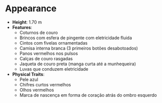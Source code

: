 # Appearance

- **Height**: 1.70 m
- **Features**:
  - Coturnos de couro
  - Brincos com esfera de pingente com eletricidade fluida
  - Cintos com fivelas ornamentadas
  - Camisa interna branca (3 primeiros botões desabotoados)
  - Panos vermelhos nos pulsos
  - Calças de couro rasgadas
  - Jaqueta de couro preta (manga curta até a munhequeira)
  - Luvas que conduzem eletricidade
- **Physical Traits**:
  - Pele azul
  - Chifres curtos vermelhos
  - Olhos vermelhos
  - Marca de nascença em forma de coração atrás do ombro esquerdo
